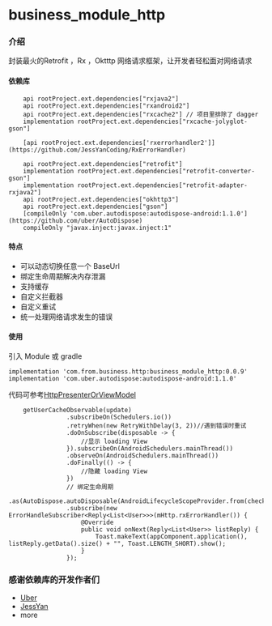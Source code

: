 # business_module_http

### 介绍
封装最火的Retrofit ，Rx ，Oktttp 网络请求框架，让开发者轻松面对网络请求

#### 依赖库
```
    api rootProject.ext.dependencies["rxjava2"]
    api rootProject.ext.dependencies["rxandroid2"]
    api rootProject.ext.dependencies["rxcache2"] // 项目里排除了 dagger
    implementation rootProject.ext.dependencies["rxcache-jolyglot-gson"]

    [api rootProject.ext.dependencies['rxerrorhandler2']](https://github.com/JessYanCoding/RxErrorHandler)

    api rootProject.ext.dependencies["retrofit"]
    implementation rootProject.ext.dependencies["retrofit-converter-gson"]
    implementation rootProject.ext.dependencies["retrofit-adapter-rxjava2"]
    api rootProject.ext.dependencies["okhttp3"]
    api rootProject.ext.dependencies["gson"]
    [compileOnly 'com.uber.autodispose:autodispose-android:1.1.0'](https://github.com/uber/AutoDispose)
    compileOnly "javax.inject:javax.inject:1"
```

#### 特点
- 可以动态切换任意一个 BaseUrl
- 绑定生命周期解决内存泄漏
- 支持缓存
- 自定义拦截器
- 自定义重试
- 统一处理网络请求发生的错误

#### 使用
引入 Module 或 gradle
```
implementation 'com.from.business.http:business_module_http:0.0.9'
implementation 'com.uber.autodispose:autodispose-android:1.1.0'
```
代码可参考[HttpPresenterOrViewModel](https://github.com/xwc520/BusinessComponent/blob/master/app/src/main/java/me/businesscomponent/activity/HttpPresenterOrViewModel.java)
```
    getUserCacheObservable(update)
                .subscribeOn(Schedulers.io())
                .retryWhen(new RetryWithDelay(3, 2))//遇到错误时重试
                .doOnSubscribe(disposable -> {
                    //显示 loading View
                }).subscribeOn(AndroidSchedulers.mainThread())
                .observeOn(AndroidSchedulers.mainThread())
                .doFinally(() -> {
                    //隐藏 loading View
                })
                // 绑定生命周期
                .as(AutoDispose.autoDisposable(AndroidLifecycleScopeProvider.from(checkNotNull(mLifecycle))))
                .subscribe(new ErrorHandleSubscriber<Reply<List<User>>>(mHttp.rxErrorHandler()) {
                    @Override
                    public void onNext(Reply<List<User>> listReply) {
                        Toast.makeText(appComponent.application(), listReply.getData().size() + "", Toast.LENGTH_SHORT).show();
                    }
                });

```

### 感谢依赖库的开发作者们
- [Uber](https://github.com/uber)
- [JessYan](https://github.com/JessYanCoding)
- more




